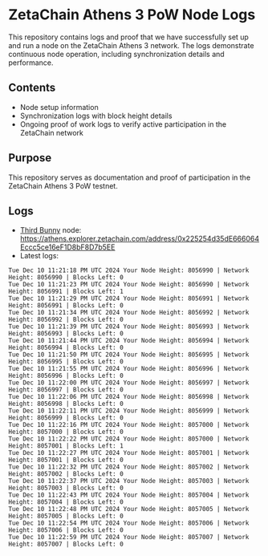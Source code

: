 # ZetaChain Athens 3 PoW Node Logs
This repository contains logs and proof that we have successfully set up and run a node on the ZetaChain Athens 3 network. The logs demonstrate continuous node operation, including synchronization details and performance.

## Contents
- Node setup information
- Synchronization logs with block height details
- Ongoing proof of work logs to verify active participation in the ZetaChain network

## Purpose
This repository serves as documentation and proof of participation in the ZetaChain Athens 3 PoW testnet.

## Logs

- [Third Bunny](https://thirdbunny.xyz/) node: https://athens.explorer.zetachain.com/address/0x225254d35dE666064Eccc5ce16eF1D8bF8D7b5EE
- Latest logs:
```
Tue Dec 10 11:21:18 PM UTC 2024 Your Node Height: 8056990 | Network Height: 8056990 | Blocks Left: 0
Tue Dec 10 11:21:23 PM UTC 2024 Your Node Height: 8056990 | Network Height: 8056991 | Blocks Left: 1
Tue Dec 10 11:21:29 PM UTC 2024 Your Node Height: 8056991 | Network Height: 8056991 | Blocks Left: 0
Tue Dec 10 11:21:34 PM UTC 2024 Your Node Height: 8056992 | Network Height: 8056992 | Blocks Left: 0
Tue Dec 10 11:21:39 PM UTC 2024 Your Node Height: 8056993 | Network Height: 8056993 | Blocks Left: 0
Tue Dec 10 11:21:44 PM UTC 2024 Your Node Height: 8056994 | Network Height: 8056994 | Blocks Left: 0
Tue Dec 10 11:21:50 PM UTC 2024 Your Node Height: 8056995 | Network Height: 8056995 | Blocks Left: 0
Tue Dec 10 11:21:55 PM UTC 2024 Your Node Height: 8056996 | Network Height: 8056996 | Blocks Left: 0
Tue Dec 10 11:22:00 PM UTC 2024 Your Node Height: 8056997 | Network Height: 8056997 | Blocks Left: 0
Tue Dec 10 11:22:06 PM UTC 2024 Your Node Height: 8056998 | Network Height: 8056998 | Blocks Left: 0
Tue Dec 10 11:22:11 PM UTC 2024 Your Node Height: 8056999 | Network Height: 8056999 | Blocks Left: 0
Tue Dec 10 11:22:16 PM UTC 2024 Your Node Height: 8057000 | Network Height: 8057000 | Blocks Left: 0
Tue Dec 10 11:22:22 PM UTC 2024 Your Node Height: 8057000 | Network Height: 8057001 | Blocks Left: 1
Tue Dec 10 11:22:27 PM UTC 2024 Your Node Height: 8057001 | Network Height: 8057001 | Blocks Left: 0
Tue Dec 10 11:22:32 PM UTC 2024 Your Node Height: 8057002 | Network Height: 8057002 | Blocks Left: 0
Tue Dec 10 11:22:37 PM UTC 2024 Your Node Height: 8057003 | Network Height: 8057003 | Blocks Left: 0
Tue Dec 10 11:22:43 PM UTC 2024 Your Node Height: 8057004 | Network Height: 8057004 | Blocks Left: 0
Tue Dec 10 11:22:48 PM UTC 2024 Your Node Height: 8057005 | Network Height: 8057005 | Blocks Left: 0
Tue Dec 10 11:22:54 PM UTC 2024 Your Node Height: 8057006 | Network Height: 8057006 | Blocks Left: 0
Tue Dec 10 11:22:59 PM UTC 2024 Your Node Height: 8057007 | Network Height: 8057007 | Blocks Left: 0
```
